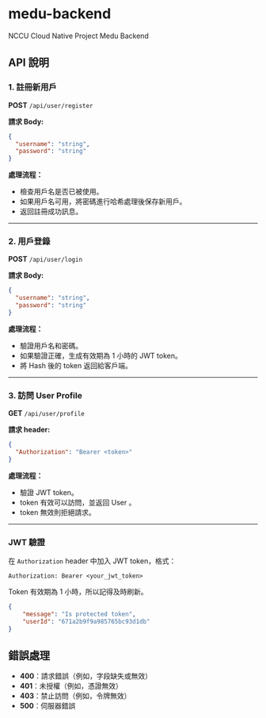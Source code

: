 # medu-backend
NCCU Cloud Native Project Medu Backend

## API 說明

### 1. 註冊新用戶

**POST** `/api/user/register`

**請求 Body:**
```json
{
  "username": "string",
  "password": "string"
}
```

**處理流程：**
- 檢查用戶名是否已被使用。
- 如果用戶名可用，將密碼進行哈希處理後保存新用戶。
- 返回註冊成功訊息。

---

### 2. 用戶登錄

**POST** `/api/user/login`

**請求 Body:**
```json
{
  "username": "string",
  "password": "string"
}
```

**處理流程：**
- 驗證用戶名和密碼。
- 如果驗證正確，生成有效期為 1 小時的 JWT token。
- 將 Hash 後的 token 返回給客戶端。

---

### 3. 訪問 User Profile

**GET** `/api/user/profile`

**請求 header:**
```json
{
  "Authorization": "Bearer <token>"
}
```

**處理流程：**
- 驗證 JWT token。
- token 有效可以訪問，並返回 User 。
- token 無效則拒絕請求。

---

### JWT 驗證

在 `Authorization` header 中加入 JWT token，格式：

```
Authorization: Bearer <your_jwt_token>
```

Token 有效期為 1 小時，所以記得及時刷新。

```json
{
    "message": "Is protected token",
    "userId": "671a2b9f9a985765bc93d1db"
}
```

## 錯誤處理
- **400**：請求錯誤（例如，字段缺失或無效）
- **401**：未授權（例如，憑證無效）
- **403**：禁止訪問（例如，令牌無效）
- **500**：伺服器錯誤

